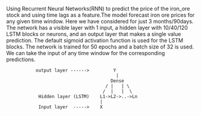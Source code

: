 Using Recurrent Neural Networks(RNN) to predict the price of the iron_ore stock and using time lags as a feature.The model forecast iron ore prices for any given time window. Here we have considered for just 3 months/90days.
The network has a visible layer with 1 input, a hidden layer with 10/40/120 LSTM blocks or neurons, and an output layer that makes a single value prediction. The default sigmoid activation function is used for the LSTM blocks. The network is trained for 50 epochs and a batch size of 32 is used.
We can take the input of any time window for the corresponding predictions. 

               output layer ------>         Y
                                             |
                                           Dense
                                         / |   | \
                                        /  |   |  \
                Hidden layer (LSTM)    L1->L2->..->Ln
                                       |
                Input layer  ----->    X
